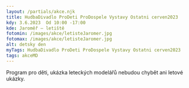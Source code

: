 ```yaml
---
layout: /partials/akce.njk
title: HudbaDivadlo ProDeti ProDospele Vystavy Ostatni cerven2023
kdy: 3.6.2023  Od 10:00 -17:00
kde: Jaroměř – letiště
fotomin: /images/akce/letisteJaromer.jpg
fotomax: /images/akce/letisteJaromer.jpg
alt: detsky den
myTags: HudbaDivadlo ProDeti ProDospele Vystavy Ostatni cerven2023
tags: akceMD
---
```


Program pro děti, ukázka leteckých modelářů nebudou chybět ani letové ukázky.